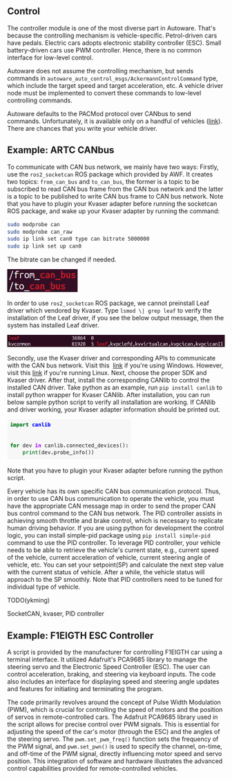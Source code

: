 ## Control

The controller module is one of the most diverse part in Autoware.
That's because the controlling mechanism is vehicle-specific.
Petrol-driven cars have pedals. Electric cars adopts electronic
stability controller (ESC). Small battery-driven cars use PWM
controller. Hence, there is no common interface for low-level control.

Autoware does not assume the controlling mechanism, but sends commands
in `autoware_auto_control_msgs/AckermannControlCommand` type, which
include the target speed and target acceleration, etc. A vehicle driver
node must be implemented to convert these commands to low-level
controlling commands.

Autoware defaults to the PACMod protocol over CANbus to send commands.
Unfortunately, it is available only on a handful of vehicles
([link](https://autonomoustuff.atlassian.net/wiki/spaces/PACMod/pages/1510604805/Vehicle+Platform+PACMod+Compatibility)).
There are chances that you write your vehicle driver.

## Example: ARTC CANbus

To communicate with CAN bus network, we mainly have two ways:
Firstly, use the `ros2_socketcan` ROS package which provided by AWF.
It creates two topics: `from_can_bus` and `to_can_bus`, the former is
a topic to be subscribed to read CAN bus frame from the CAN bus
network and the latter is a topic to be published to write CAN bus
frame to CAN bus network. Note that you have to plugin your Kvaser
adapter before running the socketcan ROS package, and wake up your
Kvaser adapter by running the command:

```bash
sudo modprobe can
sudo modprobe can_raw
sudo ip link set can0 type can bitrate 5000000
sudo ip link set up can0
```

The bitrate can be changed if needed.

![](./media/media/UGMH5VBDV963V3NJJ1OGS1P65C.png)

In order to use `ros2_socketcan` ROS package, we cannot preinstall
Leaf driver which vendored by Kvaser. Type `lsmod \| grep leaf` to
verify the installation of the Leaf driver, if you see the below
output message, then the system has installed Leaf driver.

![](./media/media/K20A1LFOI930RE2QOR0BFF71QS.png)

Secondly, use the Kvaser driver and corresponding APIs to
communicate with the CAN bus network. Visit this
 [link](https://www.kvaser.com/canlib-webhelp/section_install_windows.html)
if you're using Windows. However, visit this
[link](https://www.kvaser.com/canlib-webhelp/section_install_linux.html)
if you're running Linux. Next, choose the proper SDK and Kvaser
driver. After that, install the corresponding CANlib to control the
installed CAN driver. Take python as an example, run `pip install
canlib` to install python wrapper for Kvaser CANlib. After
installation, you can run below sample python script to verify all
installation are working. If CANlib and driver working, your Kvaser
adapter information should be printed out.

![](./media/media/CNE8AAIB5L7NV6DPIBPKV4D7IO.png)

Note that you have to plugin your Kvaser adapter before running the
python script.

Every vehicle has its own specific CAN bus communication
protocol. Thus, in order to use CAN bus communication to operate the
vehicle, you must have the appropriate CAN message map in order to
send the proper CAN bus control command to the CAN bus network. The
PID controller assists in achieving smooth throttle and brake control,
which is necessary to replicate human driving behavior. If you are
using python for development the control logic, you can install
simple-pid package using `pip install simple-pid` command to use the
PID controller. To leverage PID controller, your vehicle needs to be
able to retrieve the vehicle's current state, e.g., current speed of
the vehicle, current acceleration of vehicle, current steering angle
of vehicle, etc. You can set your setpoint(SP) and calculate the next
step value with the current status of vehicle. After a while, the
vehicle status will approach to the SP smoothly. Note that PID
controllers need to be tuned for individual type of vehicle.

TODO(ykming)

SocketCAN, kvaser, PID controller

## Example: F1EIGTH ESC Controller

A script is provided by the manufacturer for controlling F1EIGTH car
using a terminal interface. It utilized Adafruit's PCA9685 library to
manage the steering servo and the Electronic Speed Controller
(ESC). The user can control acceleration, braking, and steering via
keyboard inputs. The code also includes an interface for displaying
speed and steering angle updates and features for initiating and
terminating the program.

The code primarily revolves around the concept of Pulse Width
Modulation (PWM), which is crucial for controlling the speed of motors
and the position of servos in remote-controlled cars. The Adafruit
PCA9685 library used in the script allows for precise control over PWM
signals.  This is essential for adjusting the speed of the car's motor
(through the ESC) and the angles of the steering servo. The
`pwm.set_pwm_freq()` function sets the frequency of the PWM signal,
and `pwm.set_pwn()` is used to specify the channel, on-time, and
off-time of the PWM signal, directly influencing motor speed and servo
position. This integration of software and hardware illustrates the
advanced control capabilities provided for remote-controlled vehicles.
